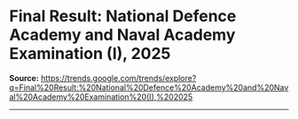 # Final Result: National Defence Academy and Naval Academy Examination (I), 2025

**Source:** https://trends.google.com/trends/explore?q=Final%20Result:%20National%20Defence%20Academy%20and%20Naval%20Academy%20Examination%20(I),%202025

---


